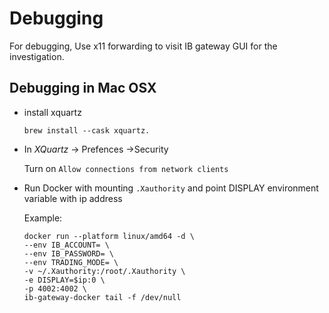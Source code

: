 # Debugging

For debugging, Use x11 forwarding to visit IB gateway GUI for the investigation.

## Debugging in Mac OSX

- install xquartz

    ```
    brew install --cask xquartz.
    ```

- In *XQuartz* -> Prefences ->Security

    Turn on `Allow connections from network clients`

- Run Docker with mounting `.Xauthority` and point DISPLAY environment variable with ip address

    Example: 

    ```
    docker run --platform linux/amd64 -d \
    --env IB_ACCOUNT= \
    --env IB_PASSWORD= \
    --env TRADING_MODE= \
    -v ~/.Xauthority:/root/.Xauthority \
    -e DISPLAY=$ip:0 \
    -p 4002:4002 \
    ib-gateway-docker tail -f /dev/null
    ```
